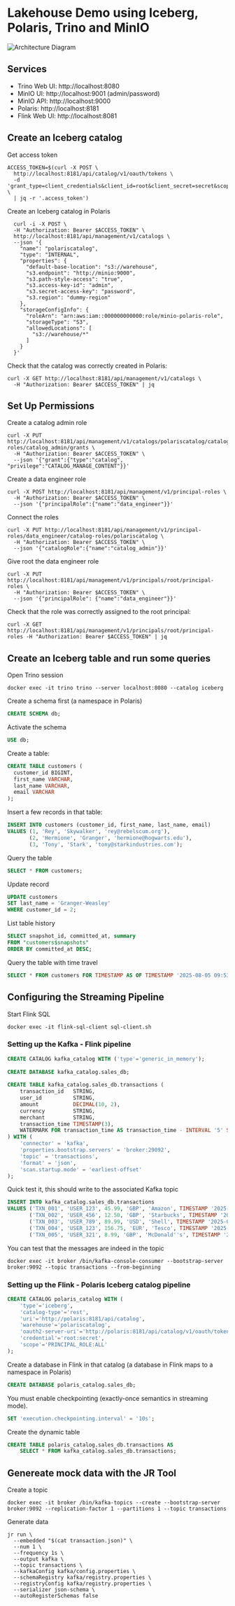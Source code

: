 # Lakehouse Demo using Iceberg, Polaris, Trino and MinIO

![Architecture Diagram](chart.png)

## Services
 - Trino Web UI: http://localhost:8080
 - MinIO UI: http://localhost:9001 (admin/password)
 - MinIO API: http://localhost:9000
 - Polaris: http://localhost:8181
 - Flink Web UI: http://localhost:8081

## Create an Iceberg catalog

Get access token
``` shell
ACCESS_TOKEN=$(curl -X POST \
  http://localhost:8181/api/catalog/v1/oauth/tokens \
  -d 'grant_type=client_credentials&client_id=root&client_secret=secret&scope=PRINCIPAL_ROLE:ALL' \
  | jq -r '.access_token')
```

Create an Iceberg catalog in Polaris
``` shell
  curl -i -X POST \
  -H "Authorization: Bearer $ACCESS_TOKEN" \
  http://localhost:8181/api/management/v1/catalogs \
  --json '{
    "name": "polariscatalog",
    "type": "INTERNAL",
    "properties": {
      "default-base-location": "s3://warehouse",
      "s3.endpoint": "http://minio:9000",
      "s3.path-style-access": "true",
      "s3.access-key-id": "admin",
      "s3.secret-access-key": "password",
      "s3.region": "dummy-region"
    },
    "storageConfigInfo": {
      "roleArn": "arn:aws:iam::000000000000:role/minio-polaris-role",
      "storageType": "S3",
      "allowedLocations": [
        "s3://warehouse/*"
      ]
    }
  }'
```

Check that the catalog was correctly created in Polaris:
``` shell
curl -X GET http://localhost:8181/api/management/v1/catalogs \
  -H "Authorization: Bearer $ACCESS_TOKEN" | jq
```

## Set Up Permissions

Create a catalog admin role
``` shell
curl -X PUT http://localhost:8181/api/management/v1/catalogs/polariscatalog/catalog-roles/catalog_admin/grants \
  -H "Authorization: Bearer $ACCESS_TOKEN" \
  --json '{"grant":{"type":"catalog", "privilege":"CATALOG_MANAGE_CONTENT"}}'
```

Create a data engineer role
``` shell
curl -X POST http://localhost:8181/api/management/v1/principal-roles \
  -H "Authorization: Bearer $ACCESS_TOKEN" \
  --json '{"principalRole":{"name":"data_engineer"}}'
```

Connect the roles
``` shell
curl -X PUT http://localhost:8181/api/management/v1/principal-roles/data_engineer/catalog-roles/polariscatalog \
  -H "Authorization: Bearer $ACCESS_TOKEN" \
  --json '{"catalogRole":{"name":"catalog_admin"}}'
```

Give root the data engineer role
``` shell
curl -X PUT http://localhost:8181/api/management/v1/principals/root/principal-roles \
  -H "Authorization: Bearer $ACCESS_TOKEN" \
  --json '{"principalRole": {"name":"data_engineer"}}'
```

Check that the role was correctly assigned to the root principal:
``` shell
curl -X GET http://localhost:8181/api/management/v1/principals/root/principal-roles -H "Authorization: Bearer $ACCESS_TOKEN" | jq
```

## Create an Iceberg table and run some queries

Open Trino session
``` shell
docker exec -it trino trino --server localhost:8080 --catalog iceberg
```

Create a schema first (a namespace in Polaris)
``` sql
CREATE SCHEMA db;
```

Activate the schema
``` sql
USE db;
```

Create a table:
``` sql
CREATE TABLE customers (
  customer_id BIGINT,
  first_name VARCHAR,
  last_name VARCHAR,
  email VARCHAR
);
```

Insert a few records in that table:
``` sql
INSERT INTO customers (customer_id, first_name, last_name, email) 
VALUES (1, 'Rey', 'Skywalker', 'rey@rebelscum.org'),
       (2, 'Hermione', 'Granger', 'hermione@hogwarts.edu'),
       (3, 'Tony', 'Stark', 'tony@starkindustries.com');
```

Query the table
``` sql
SELECT * FROM customers;
```

Update record
``` sql
UPDATE customers
SET last_name = 'Granger-Weasley'
WHERE customer_id = 2;
```

List table history
``` sql
SELECT snapshot_id, committed_at, summary
FROM "customers$snapshots"
ORDER BY committed_at DESC;
```

Query the table with time travel
``` sql
SELECT * FROM customers FOR TIMESTAMP AS OF TIMESTAMP '2025-08-05 09:53:43.994 UTC';
```

## Configuring the Streaming Pipeline

Start Flink SQL
```
docker exec -it flink-sql-client sql-client.sh
```

### Setting up the Kafka - Flink pipeline
``` sql
CREATE CATALOG kafka_catalog WITH ('type'='generic_in_memory');
  
CREATE DATABASE kafka_catalog.sales_db;
  
CREATE TABLE kafka_catalog.sales_db.transactions (
    transaction_id   STRING,
    user_id          STRING,
    amount           DECIMAL(10, 2),
    currency         STRING,
    merchant         STRING,
    transaction_time TIMESTAMP(3),
    WATERMARK FOR transaction_time AS transaction_time - INTERVAL '5' SECOND
) WITH (
    'connector' = 'kafka',
    'properties.bootstrap.servers' = 'broker:29092',
    'topic' = 'transactions',
    'format' = 'json',
    'scan.startup.mode' = 'earliest-offset'
);
```

Quick test it, this should write to the associated Kafka topic
``` sql
INSERT INTO kafka_catalog.sales_db.transactions
VALUES ('TXN_001', 'USER_123', 45.99, 'GBP', 'Amazon', TIMESTAMP '2025-06-23 10:30:00'),  
       ('TXN_002', 'USER_456', 12.50, 'GBP', 'Starbucks', TIMESTAMP '2025-06-23 10:35:00'),       
       ('TXN_003', 'USER_789', 89.99, 'USD', 'Shell', TIMESTAMP '2025-06-23 10:40:00'),       
       ('TXN_004', 'USER_123', 156.75, 'EUR', 'Tesco', TIMESTAMP '2025-06-23 10:45:00'),       
       ('TXN_005', 'USER_321', 8.99, 'GBP', 'McDonald''s', TIMESTAMP '2025-06-23 10:50:00');
```

You can test that the messages are indeed in the topic
``` shell
docker exec -it broker /bin/kafka-console-consumer --bootstrap-server broker:9092 --topic transactions --from-beginning
```

### Setting up the Flink - Polaris Iceberg catalog pipeline

``` sql
CREATE CATALOG polaris_catalog WITH (
    'type'='iceberg',  
    'catalog-type'='rest',  
    'uri'='http://polaris:8181/api/catalog',  
    'warehouse'='polariscatalog',  
    'oauth2-server-uri'='http://polaris:8181/api/catalog/v1/oauth/tokens',  
    'credential'='root:secret',  
    'scope'='PRINCIPAL_ROLE:ALL'
);
```

Create a database in Flink in that catalog (a database in Flink maps to a namespace in Polaris)
``` sql
CREATE DATABASE polaris_catalog.sales_db;
```

You must enable checkpointing (exactly-once semantics in streaming mode).
``` sql
SET 'execution.checkpointing.interval' = '10s';
```

Create the dynamic table
``` sql
CREATE TABLE polaris_catalog.sales_db.transactions AS  
    SELECT * FROM kafka_catalog.sales_db.transactions;
```

## Genereate mock data with the JR Tool

Create a topic
``` shell
docker exec -it broker /bin/kafka-topics --create --bootstrap-server broker:9092 --replication-factor 1 --partitions 1 --topic transactions
```

Generate data
``` shell
jr run \
  --embedded "$(cat transaction.json)" \
  --num 1 \
  --frequency 1s \
  --output kafka \
  --topic transactions \
  --kafkaConfig kafka/config.properties \
  --schemaRegistry kafka/registry.properties \
  --registryConfig kafka/registry.properties \
  --serializer json-schema \
  --autoRegisterSchemas false
```